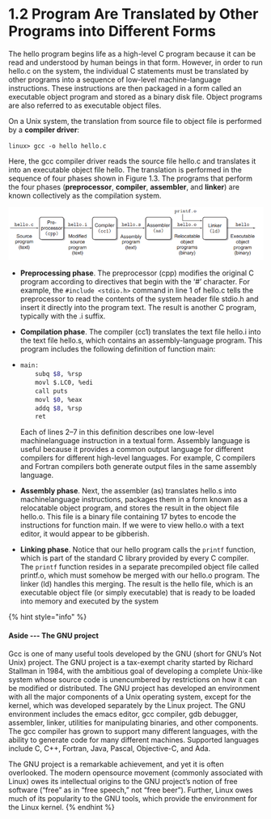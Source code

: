 # 1.2 Program Are Translated by Other Programs into Different Forms

The hello program begins life as a high-level C program because it can be read and understood by human beings in that form. However, in order to run hello.c on the system, the individual C statements must be translated by other programs into a sequence of low-level machine-language instructions. These instructions are then packaged in a form called an executable object program and stored as a binary disk file. Object programs are also referred to as executable object files.

On a Unix system, the translation from source file to object file is performed by a **compiler driver**:

`linux> gcc -o hello hello.c`

Here, the gcc compiler driver reads the source file hello.c and translates it into an executable object file hello. The translation is performed in the sequence of four phases shown in Figure 1.3. The programs that perform the four phases (**preprocessor**, **compiler**, **assembler**, and **linker**) are known collectively as the compilation system.

![Figure 1.3 The compilation system.](<../.gitbook/assets/image (2) (1) (1) (1).png>)

* **Preprocessing phase**. The preprocessor (cpp) modifies the original C program according to directives that begin with the ‘#’ character. For example, the `#include <stdio.h>` command in line 1 of hello.c tells the preprocessor to read the contents of the system header file stdio.h and insert it directly into the program text. The result is another C program, typically with the .i suffix.
* **Compilation phase**. The compiler (cc1) translates the text file hello.i into the text file hello.s, which contains an assembly-language program. This program includes the following definition of function main:
*   ```bash
    main:
        subq $8, %rsp
        movl $.LC0, %edi
        call puts
        movl $0, %eax
        addq $8, %rsp
        ret
    ```

    Each of lines 2–7 in this definition describes one low-level machinelanguage instruction in a textual form. Assembly language is useful because it provides a common output language for different compilers for different high-level languages. For example, C compilers and Fortran compilers both generate output files in the same assembly language.
* **Assembly phase**. Next, the assembler (as) translates hello.s into machinelanguage instructions, packages them in a form known as a relocatable object program, and stores the result in the object file hello.o. This file is a binary file containing 17 bytes to encode the instructions for function main. If we were to view hello.o with a text editor, it would appear to be gibberish.
* **Linking phase**. Notice that our hello program calls the `printf` function, which is part of the standard C library provided by every C compiler. The `printf` function resides in a separate precompiled object file called printf.o, which must somehow be merged with our hello.o program. The linker (ld) handles this merging. The result is the hello file, which is an executable object file (or simply executable) that is ready to be loaded into memory and executed by the system

{% hint style="info" %}
#### Aside --- The GNU project

Gcc is one of many useful tools developed by the GNU (short for GNU’s Not Unix) project. The GNU project is a tax-exempt charity started by Richard Stallman in 1984, with the ambitious goal of developing a complete Unix-like system whose source code is unencumbered by restrictions on how it can be modified or distributed. The GNU project has developed an environment with all the major components of a Unix operating system, except for the kernel, which was developed separately by the Linux project. The GNU environment includes the emacs editor, gcc compiler, gdb debugger, assembler, linker, utilities for manipulating binaries, and other components. The gcc compiler has grown to support many different languages, with the ability to generate code for many different machines. Supported languages include C, C++, Fortran, Java, Pascal, Objective-C, and Ada.&#x20;

The GNU project is a remarkable achievement, and yet it is often overlooked. The modern opensource movement (commonly associated with Linux) owes its intellectual origins to the GNU project’s notion of free software (“free” as in “free speech,” not “free beer”). Further, Linux owes much of its popularity to the GNU tools, which provide the environment for the Linux kernel.
{% endhint %}
